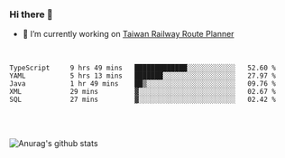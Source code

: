 ### Hi there 👋

- 🔭 I’m currently working on [Taiwan Railway Route Planner](https://github.com/Taiwan-Railway-Route-Planner)

<br/>

<!--START_SECTION:waka-->

```text
TypeScript     9 hrs 49 mins   █████████████░░░░░░░░░░░░   52.60 %
YAML           5 hrs 13 mins   ███████░░░░░░░░░░░░░░░░░░   27.97 %
Java           1 hr 49 mins    ██▒░░░░░░░░░░░░░░░░░░░░░░   09.76 %
XML            29 mins         ▓░░░░░░░░░░░░░░░░░░░░░░░░   02.67 %
SQL            27 mins         ▓░░░░░░░░░░░░░░░░░░░░░░░░   02.42 %
```

<!--END_SECTION:waka-->

<br/>
<br/>

![Anurag's github stats](https://github-readme-stats.vercel.app/api?username=DepickereSven&show_icons=true&theme=tokyonight)



<!--
**DepickereSven/DepickereSven** is a ✨ _special_ ✨ repository because its `README.md` (this file) appears on your GitHub profile.

Here are some ideas to get you started:

- 🔭 I’m currently working on ...
- 🌱 I’m currently learning ...
- 👯 I’m looking to collaborate on ...
- 🤔 I’m looking for help with ...
- 💬 Ask me about ...
- 📫 How to reach me: ...
- 😄 Pronouns: ...
- ⚡ Fun fact: ...
-->
